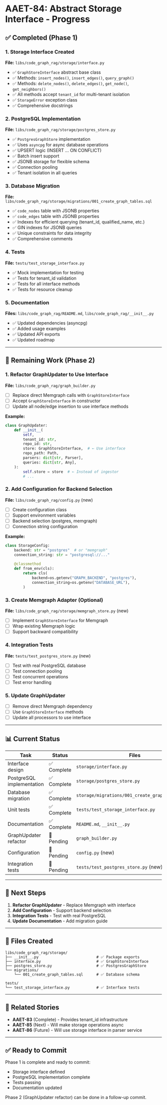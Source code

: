 # AAET-84: Abstract Storage Interface - Progress

## ✅ Completed (Phase 1)

### 1. Storage Interface Created
**File:** `libs/code_graph_rag/storage/interface.py`
- ✅ `GraphStoreInterface` abstract base class
- ✅ Methods: `insert_nodes()`, `insert_edges()`, `query_graph()`
- ✅ Methods: `delete_nodes()`, `delete_edges()`, `get_node()`, `get_neighbors()`
- ✅ All methods accept `tenant_id` for multi-tenant isolation
- ✅ `StorageError` exception class
- ✅ Comprehensive docstrings

### 2. PostgreSQL Implementation
**File:** `libs/code_graph_rag/storage/postgres_store.py`
- ✅ `PostgresGraphStore` implementation
- ✅ Uses `asyncpg` for async database operations
- ✅ UPSERT logic (INSERT ... ON CONFLICT)
- ✅ Batch insert support
- ✅ JSONB storage for flexible schema
- ✅ Connection pooling
- ✅ Tenant isolation in all queries

### 3. Database Migration
**File:** `libs/code_graph_rag/storage/migrations/001_create_graph_tables.sql`
- ✅ `code_nodes` table with JSONB properties
- ✅ `code_edges` table with JSONB properties
- ✅ Indexes for efficient querying (tenant_id, qualified_name, etc.)
- ✅ GIN indexes for JSONB queries
- ✅ Unique constraints for data integrity
- ✅ Comprehensive comments

### 4. Tests
**File:** `tests/test_storage_interface.py`
- ✅ Mock implementation for testing
- ✅ Tests for tenant_id validation
- ✅ Tests for all interface methods
- ✅ Tests for resource cleanup

### 5. Documentation
**Files:** `libs/code_graph_rag/README.md`, `libs/code_graph_rag/__init__.py`
- ✅ Updated dependencies (asyncpg)
- ✅ Added usage examples
- ✅ Updated API exports
- ✅ Updated roadmap

---

## 🚧 Remaining Work (Phase 2)

### 1. Refactor GraphUpdater to Use Interface
**File:** `libs/code_graph_rag/graph_builder.py`
- [ ] Replace direct Memgraph calls with `GraphStoreInterface`
- [ ] Accept `GraphStoreInterface` in constructor
- [ ] Update all node/edge insertion to use interface methods

**Example:**
```python
class GraphUpdater:
    def __init__(
        self,
        tenant_id: str,
        repo_id: str,
        store: GraphStoreInterface,  # ← Use interface
        repo_path: Path,
        parsers: dict[str, Parser],
        queries: dict[str, Any],
    ):
        self.store = store  # ← Instead of ingestor
        # ...
```

### 2. Add Configuration for Backend Selection
**File:** `libs/code_graph_rag/config.py` (new)
- [ ] Create configuration class
- [ ] Support environment variables
- [ ] Backend selection (postgres, memgraph)
- [ ] Connection string configuration

**Example:**
```python
class StorageConfig:
    backend: str = "postgres"  # or "memgraph"
    connection_string: str = "postgresql://..."
    
    @classmethod
    def from_env(cls):
        return cls(
            backend=os.getenv("GRAPH_BACKEND", "postgres"),
            connection_string=os.getenv("DATABASE_URL"),
        )
```

### 3. Create Memgraph Adapter (Optional)
**File:** `libs/code_graph_rag/storage/memgraph_store.py` (new)
- [ ] Implement `GraphStoreInterface` for Memgraph
- [ ] Wrap existing Memgraph logic
- [ ] Support backward compatibility

### 4. Integration Tests
**File:** `tests/test_postgres_store.py` (new)
- [ ] Test with real PostgreSQL database
- [ ] Test connection pooling
- [ ] Test concurrent operations
- [ ] Test error handling

### 5. Update GraphUpdater
- [ ] Remove direct Memgraph dependency
- [ ] Use `GraphStoreInterface` methods
- [ ] Update all processors to use interface

---

## 📊 Current Status

| Task | Status | Files |
|------|--------|-------|
| Interface design | ✅ Complete | `storage/interface.py` |
| PostgreSQL implementation | ✅ Complete | `storage/postgres_store.py` |
| Database migration | ✅ Complete | `storage/migrations/001_create_graph_tables.sql` |
| Unit tests | ✅ Complete | `tests/test_storage_interface.py` |
| Documentation | ✅ Complete | `README.md`, `__init__.py` |
| GraphUpdater refactor | 🚧 Pending | `graph_builder.py` |
| Configuration | 🚧 Pending | `config.py` (new) |
| Integration tests | 🚧 Pending | `tests/test_postgres_store.py` (new) |

---

## 🎯 Next Steps

1. **Refactor GraphUpdater** - Replace Memgraph with interface
2. **Add Configuration** - Support backend selection
3. **Integration Tests** - Test with real PostgreSQL
4. **Update Documentation** - Add migration guide

---

## 📝 Files Created

```
libs/code_graph_rag/storage/
├── __init__.py                          # ✅ Package exports
├── interface.py                         # ✅ GraphStoreInterface
├── postgres_store.py                    # ✅ PostgresGraphStore
└── migrations/
    └── 001_create_graph_tables.sql      # ✅ Database schema

tests/
└── test_storage_interface.py            # ✅ Interface tests
```

---

## 🔗 Related Stories

- **AAET-83** (Complete) - Provides tenant_id infrastructure
- **AAET-85** (Next) - Will make storage operations async
- **AAET-86** (Future) - Will use storage interface in parser service

---

## ✅ Ready to Commit

Phase 1 is complete and ready to commit:
- Storage interface defined
- PostgreSQL implementation complete
- Tests passing
- Documentation updated

Phase 2 (GraphUpdater refactor) can be done in a follow-up commit.
